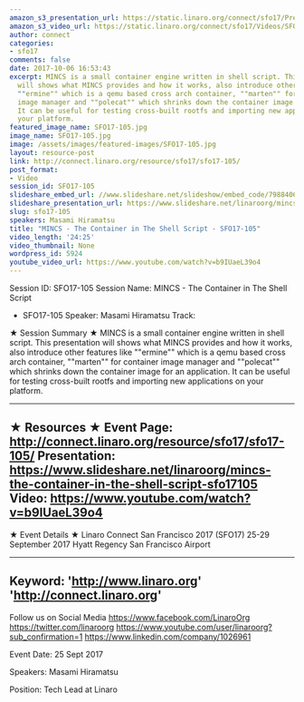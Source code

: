 ```yaml
---
amazon_s3_presentation_url: https://static.linaro.org/connect/sfo17/Presentations/SFO17-105%20MINCS.pdf
amazon_s3_video_url: https://static.linaro.org/connect/sfo17/Videos/SFO17-105%20MINCS%20-%20The%20Container%20in%20The%20Shell%20Script.mp4
author: connect
categories:
- sfo17
comments: false
date: 2017-10-06 16:53:43
excerpt: MINCS is a small container engine written in shell script. This presentation
  will shows what MINCS provides and how it works, also introduce other features like
  ""ermine"" which is a qemu based cross arch container, ""marten"" for container
  image manager and ""polecat"" which shrinks down the container image for an application.
  It can be useful for testing cross-built rootfs and importing new applications on
  your platform.
featured_image_name: SFO17-105.jpg
image_name: SFO17-105.jpg
image: /assets/images/featured-images/SFO17-105.jpg
layout: resource-post
link: http://connect.linaro.org/resource/sfo17/sfo17-105/
post_format:
- Video
session_id: SFO17-105
slideshare_embed_url: //www.slideshare.net/slideshow/embed_code/79884067
slideshare_presentation_url: https://www.slideshare.net/linaroorg/mincs-the-container-in-the-shell-script-sfo17105
slug: sfo17-105
speakers: Masami Hiramatsu
title: "MINCS - The Container in The Shell Script - SFO17-105"
video_length: '24:25'
video_thumbnail: None
wordpress_id: 5924
youtube_video_url: https://www.youtube.com/watch?v=b9IUaeL39o4
---
```


Session ID: SFO17-105
Session Name: MINCS - The Container in The Shell Script
 - SFO17-105
Speaker: Masami Hiramatsu
Track:


★ Session Summary ★
MINCS is a small container engine written in shell script. This presentation will shows what MINCS provides and how it works, also introduce other features like ""ermine"" which is a qemu based cross arch container, ""marten"" for container image manager and ""polecat"" which shrinks down the container image for an application. It can be useful for testing cross-built rootfs and importing new applications on your platform.

---------------------------------------------------
★ Resources ★
Event Page: http://connect.linaro.org/resource/sfo17/sfo17-105/
Presentation: https://www.slideshare.net/linaroorg/mincs-the-container-in-the-shell-script-sfo17105
Video: https://www.youtube.com/watch?v=b9IUaeL39o4
 ---------------------------------------------------

★ Event Details ★
Linaro Connect San Francisco 2017 (SFO17)
25-29 September 2017
Hyatt Regency San Francisco Airport

---------------------------------------------------
Keyword:
'http://www.linaro.org'
'http://connect.linaro.org'
---------------------------------------------------
Follow us on Social Media
https://www.facebook.com/LinaroOrg
https://twitter.com/linaroorg
https://www.youtube.com/user/linaroorg?sub_confirmation=1
https://www.linkedin.com/company/1026961

Event Date: 25 Sept 2017

Speakers: Masami Hiramatsu

Position: Tech Lead at Linaro
